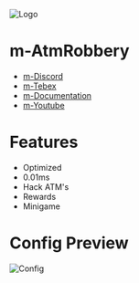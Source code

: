 ![Logo](https://media.discordapp.net/attachments/1049749773185470537/1080643796934610954/transparent-logo_1.png)

# m-AtmRobbery

* [m-Discord](https://discord.gg/marcinhu) 
* [m-Tebex](https://marcinhu.tebex.io/) 
* [m-Documentation](https://mscripts.gitbook.io/docs/) 
* [m-Youtube](https://www.youtube.com/channel/UCFuqHVtOqj7c3iE-UgPgH7g) 

# **Features**

- Optimized
- 0.01ms
- Hack ATM's
- Rewards
- Minigame

# **Config Preview**

![Config](https://media.discordapp.net/attachments/1019726083827961956/1080643594211315762/image.png)

